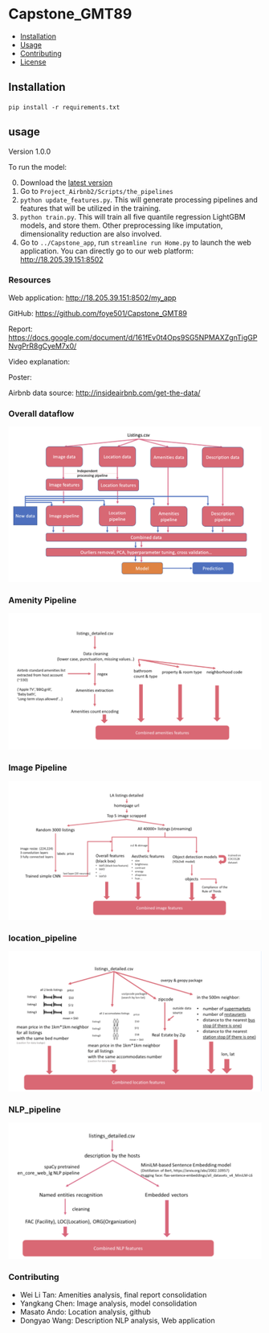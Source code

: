 # Capstone_GMT89
- [Installation](#installation)
- [Usage](#usage)
- [Contributing](#contributing)
- [License](#license)

## Installation
`pip install -r requirements.txt`

## usage
Version 1.0.0

To run the model:

0. Download the [latest version](https://github.com/foye501/Capstone_GM89/releases)
1. Go to `Project_Airbnb2/Scripts/the_pipelines`
2. `python update_features.py`. This will generate processing pipelines and features that will be utilized in the training.
3. `python train.py`. This will train all five quantile regression LightGBM models, and store them. Other preprocessing like imputation, dimensionality reduction are also involved. 
4. Go to `../Capstone_app`, run `streamline run Home.py` to launch the web application. You can directly go to our web platform: http://18.205.39.151:8502

### Resources
Web application: http://18.205.39.151:8502/my_app

GitHub: https://github.com/foye501/Capstone_GMT89

Report: https://docs.google.com/document/d/161fEv0t4Ops9SG5NPMAXZgnTigGPNvgPrR8gCyeM7x0/

Video explanation:

Poster:

Airbnb data source: http://insideairbnb.com/get-the-data/

### Overall dataflow
![Overall_workflow](./Project_Airbnb2/assets/images/Overall_workflow.png)

### Amenity Pipeline
![Amenitypipeline](./Project_Airbnb2/assets/images/Amenity.png)

### Image Pipeline
![Imagepipeline](./Project_Airbnb2/assets/images/imagepipeline.png)

### location_pipeline
![locationpipeline](./Project_Airbnb2/assets/images/location_pipeline.png)

### NLP_pipeline
![NLP_pipeline](./Project_Airbnb2/assets/images/NLP_pipeline.png)

### Contributing

- Wei Li Tan: Amenities analysis, final report consolidation
- Yangkang Chen: Image analysis, model consolidation
- Masato Ando: Location analysis, github
- Dongyao Wang: Description NLP analysis, Web application


